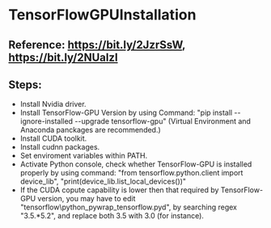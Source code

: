 # TensorFlowGPUInstallation
## Reference: https://bit.ly/2JzrSsW, https://bit.ly/2NUalzI
## Steps:
   * Install Nvidia driver.
   * Install TensorFlow-GPU Version by using Command: "pip install --ignore-installed --upgrade tensorflow-gpu" (Virtual Environment and Anaconda panckages are recommended.)
   * Install CUDA toolkit.
   * Install cudnn packages.
   * Set enviroment variables within PATH.
   * Activate Python console, check whether TensorFlow-GPU is installed properly by using command: "from tensorflow.python.client import device_lib", "print(device_lib.list_local_devices())"
   * If the CUDA copute capability is lower then that required by TensorFlow-GPU version, you may have to edit "tensorflow\python\_pywrap_tensorflow.pyd", by searching regex "3\.5.*5\.2", and replace both 3.5 with 3.0 (for instance).
